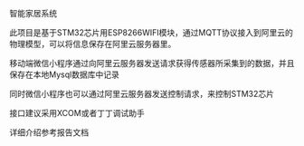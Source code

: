智能家居系统

此项目是基于STM32芯片用ESP8266WIFI模块，通过MQTT协议接入到阿里云的物理模型，可以将信息保存在阿里云服务器里。

移动端微信小程序通过向阿里云服务器发送请求获得传感器所采集到的数据，并且保存在本地Mysql数据库中记录

同时微信小程序也可以通过阿里云服务器发送控制请求，来控制STM32芯片

接口建议采用XCOM或者丁丁调试助手

详细介绍参考报告文档
